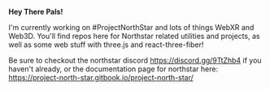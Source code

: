 **Hey There Pals!**

I'm currently working on #ProjectNorthStar and lots of things WebXR and Web3D. You'll find repos here for Northstar related utilities and projects, as well as some web stuff with three.js and react-three-fiber! 

Be sure to checkout the northstar discord https://discord.gg/9TtZhb4
if you haven't already, or the documentation page for northstar here: https://project-north-star.gitbook.io/project-north-star/
